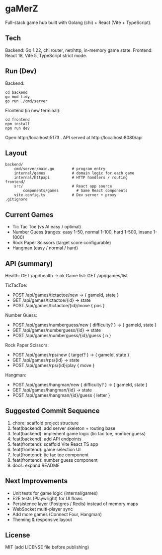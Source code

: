 # gaMerZ

Full-stack game hub built with Golang (chi) + React (Vite + TypeScript).

## Tech
Backend: Go 1.22, chi router, net/http, in-memory game state.
Frontend: React 18, Vite 5, TypeScript strict mode.

## Run (Dev)
Backend:
```
cd backend
go mod tidy
go run ./cmd/server
```
Frontend (in new terminal):
```
cd frontend
npm install
npm run dev
```
Open http://localhost:5173 . API served at http://localhost:8080/api

## Layout
```
backend/
	cmd/server/main.go        # program entry
	internal/games            # domain logic for each game
	internal/httpapi          # HTTP handlers / routing
frontend/
	src/                      # React app source
		components/games        # Game React components
	vite.config.ts            # Dev server + proxy
.gitignore
```

## Current Games
- Tic Tac Toe (vs AI easy / optimal)
- Number Guess (ranges: easy 1-50, normal 1-100, hard 1-500, insane 1-1000)
- Rock Paper Scissors (target score configurable)
- Hangman (easy / normal / hard)

## API (summary)
Health: GET /api/health -> ok
Game list: GET /api/games/list

TicTacToe:
- POST /api/games/tictactoe/new -> { gameId, state }
- GET  /api/games/tictactoe/{id} -> state
- POST /api/games/tictactoe/{id}/move { pos }

Number Guess:
- POST /api/games/numberguess/new { difficulty? } -> { gameId, state }
- GET  /api/games/numberguess/{id} -> state
- POST /api/games/numberguess/{id}/guess { n }

Rock Paper Scissors:
- POST /api/games/rps/new { target? } -> { gameId, state }
- GET  /api/games/rps/{id} -> state
- POST /api/games/rps/{id}/play { move }

Hangman:
- POST /api/games/hangman/new { difficulty? } -> { gameId, state }
- GET  /api/games/hangman/{id} -> state
- POST /api/games/hangman/{id}/guess { letter }

## Suggested Commit Sequence
1. chore: scaffold project structure
2. feat(backend): add server skeleton + routing base
3. feat(backend): implement game logic (tic tac toe, number guess)
4. feat(backend): add API endpoints
5. feat(frontend): scaffold Vite React TS app
6. feat(frontend): game selection UI
7. feat(frontend): tic tac toe component
8. feat(frontend): number guess component
9. docs: expand README

## Next Improvements
- Unit tests for game logic (internal/games)
- E2E tests (Playwright) for UI flows
- Persistence layer (Postgres / Redis) instead of memory maps
- WebSocket multi-player sync
- Add more games (Connect Four, Hangman)
- Theming & responsive layout

## License
MIT (add LICENSE file before publishing)
